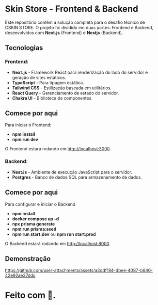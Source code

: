 # Skin Store - Frontend & Backend

Este repositório contém a solução completa para o desafio técnico de CSKIN STORE. O projeto foi dividido em duas partes: Frontend e Backend, desenvolvidos com **Next.js** (Frontend) e **Nestjs** (Backend).

## Tecnologias

### Frontend:

- **Next.js** - Framework React para renderização do lado do servidor e geração de sites estáticos.
- **TypeScript** - Para tipagem estática.
- **Tailwind CSS** - Estilização baseada em utilitários.
- **React Query** - Gerenciamento de estado do servidor.
- **Chakra UI** - Biblioteca de componentes.

## Comece por aqui

Para iniciar o Frontend:

- **npm install**
- **npm run dev**

O Frontend estará rodando em [http://localhost:3000](http://localhost:3000).

### Backend:

- **NestJs** - Ambiente de execução JavaScript para o servidor.
- **Postgres** - Banco de dados SQL para armazenamento de dados.

## Comece por aqui

Para configurar e iniciar o Backend:

- **npm install**
- **docker compose up -d**
- **npx prisma generate**
- **npm run prisma:seed**
- **npm run start:dev** ou **npm run start:prod**

O Backend estará rodando em [http://localhost:8000](http://localhost:8000).

## Demonstração
https://github.com/user-attachments/assets/a3ddf184-dbee-4087-b646-42e92ae37ddc



# Feito com 💜.
